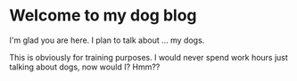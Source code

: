 # Welcome to my dog blog

I'm glad you are here. I plan to talk about ...  my dogs.

This is obviously for training purposes.
I would never spend work hours just talking about dogs, now would I? Hmm??
